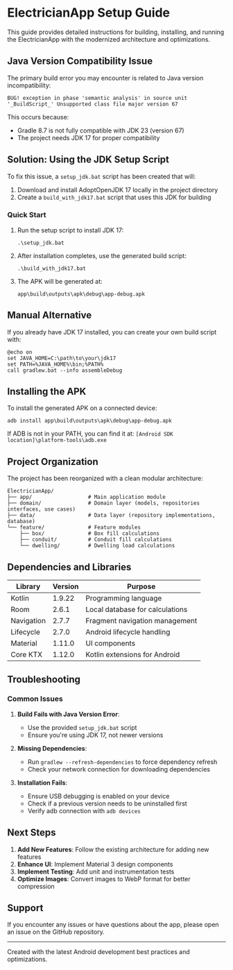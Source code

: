# ElectricianApp Setup Guide

This guide provides detailed instructions for building, installing, and running the ElectricianApp with the modernized architecture and optimizations.

## Java Version Compatibility Issue

The primary build error you may encounter is related to Java version incompatibility:

```
BUG! exception in phase 'semantic analysis' in source unit '_BuildScript_' Unsupported class file major version 67
```

This occurs because:
- Gradle 8.7 is not fully compatible with JDK 23 (version 67)
- The project needs JDK 17 for proper compatibility

## Solution: Using the JDK Setup Script

To fix this issue, a `setup_jdk.bat` script has been created that will:
1. Download and install AdoptOpenJDK 17 locally in the project directory
2. Create a `build_with_jdk17.bat` script that uses this JDK for building

### Quick Start

1. Run the setup script to install JDK 17:
   ```
   .\setup_jdk.bat
   ```

2. After installation completes, use the generated build script:
   ```
   .\build_with_jdk17.bat
   ```

3. The APK will be generated at:
   ```
   app\build\outputs\apk\debug\app-debug.apk
   ```

## Manual Alternative

If you already have JDK 17 installed, you can create your own build script with:

```batch
@echo on
set JAVA_HOME=C:\path\to\your\jdk17
set PATH=%JAVA_HOME%\bin;%PATH%
call gradlew.bat --info assembleDebug
```

## Installing the APK

To install the generated APK on a connected device:

```
adb install app\build\outputs\apk\debug\app-debug.apk
```

If ADB is not in your PATH, you can find it at:
`[Android SDK location]\platform-tools\adb.exe`

## Project Organization

The project has been reorganized with a clean modular architecture:

```
ElectricianApp/
├── app/                  # Main application module
├── domain/               # Domain layer (models, repositories interfaces, use cases)
├── data/                 # Data layer (repository implementations, database)
└── feature/              # Feature modules
    ├── box/              # Box fill calculations
    ├── conduit/          # Conduit fill calculations
    └── dwelling/         # Dwelling load calculations
```

## Dependencies and Libraries

| Library | Version | Purpose |
|---------|---------|---------|
| Kotlin | 1.9.22 | Programming language |
| Room | 2.6.1 | Local database for calculations |
| Navigation | 2.7.7 | Fragment navigation management |
| Lifecycle | 2.7.0 | Android lifecycle handling |
| Material | 1.11.0 | UI components |
| Core KTX | 1.12.0 | Kotlin extensions for Android |

## Troubleshooting

### Common Issues

1. **Build Fails with Java Version Error**:
   - Use the provided `setup_jdk.bat` script
   - Ensure you're using JDK 17, not newer versions

2. **Missing Dependencies**:
   - Run `gradlew --refresh-dependencies` to force dependency refresh
   - Check your network connection for downloading dependencies

3. **Installation Fails**:
   - Ensure USB debugging is enabled on your device
   - Check if a previous version needs to be uninstalled first
   - Verify adb connection with `adb devices`

## Next Steps

1. **Add New Features**: Follow the existing architecture for adding new features
2. **Enhance UI**: Implement Material 3 design components
3. **Implement Testing**: Add unit and instrumentation tests
4. **Optimize Images**: Convert images to WebP format for better compression

## Support

If you encounter any issues or have questions about the app, please open an issue on the GitHub repository.

---

Created with the latest Android development best practices and optimizations.
